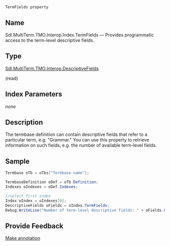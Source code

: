 

# 
    TermFields property



## Name

Sdl.MultiTerm.TMO.Interop.Index.TermFields —          Provides programmatic access to the term-level descriptive fields.



## Type

[Sdl.MultiTerm.TMO.Interop.DescriptiveFields](Sdl.MultiTerm.TMO.Interop.DescriptiveFields.html)

(read)



## Index Parameters
*none*


## Description



The termbase definition can contain descriptive fields that refer to a particular term, e.g. "Grammar." You can use this property to retrieve information on such fields, e.g. the number of available term-level fields.



## Sample


```cs
Termbase oTb = oTbs["Termbase name"];

TermbaseDefinition oDef = oTb.Definition;
Indexes oIndexes = oDef.Indexes;

//select first index
Index oIndex = oIndexes[0];
DescriptiveFields oFields = oIndex.TermFields;
Debug.WriteLine("Number of term-level descriptive fields: " + oFields.Count.ToString());
```



## Provide Feedback

[Make annotation](mailto:sdk-feedback@sdl.com&amp;subject=Reference%20for%20Sdl.MultiTerm.TMO.Interop.Index.TermFields)

